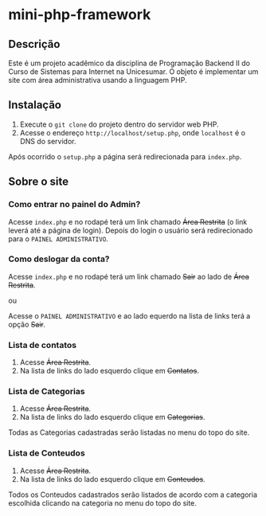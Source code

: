 # mini-php-framework

## Descrição

Este é um projeto acadêmico da disciplina de Programação Backend II do Curso de Sistemas para Internet na Unicesumar.
O objeto é implementar um site com área administrativa usando a linguagem PHP.

## Instalação

1. Execute o `git clone` do projeto dentro do servidor web PHP.
2. Acesse o endereço `http://localhost/setup.php`, onde `localhost` é o DNS do servidor.

Após ocorrido o `setup.php` a página será redirecionada para `index.php`.

## Sobre o site

### Como entrar no painel do Admin?

Acesse `index.php` e no rodapé terá um link chamado ~~Área Restrita~~ (o link leverá até a página de login). Depois do login o usuário será redirecionado para o `PAINEL ADMINISTRATIVO`.

### Como deslogar da conta?

Acesse `index.php` e no rodapé terá um link chamado ~~Sair~~ ao lado de ~~Área Restrita~~.

ou

Acesse o `PAINEL ADMINISTRATIVO` e ao lado equerdo na lista de links terá a opção ~~Sair~~.

### Lista de contatos

1. Acesse ~~Área Restrita~~.
2. Na lista de links do lado esquerdo clique em ~~Contatos~~.

### Lista de Categorias

1. Acesse ~~Área Restrita~~.
2. Na lista de links do lado esquerdo clique em ~~Categorias~~.

Todas as Categorias cadastradas serão listadas no menu do topo do site.

### Lista de Conteudos

1. Acesse ~~Área Restrita~~.
2. Na lista de links do lado esquerdo clique em ~~Conteudos~~.

Todos os Conteudos cadastrados serão listados de acordo com a categoria escolhida clicando na categoria no menu do topo do site.
